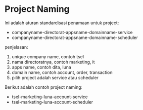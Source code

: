 # Project Naming

Ini adalah aturan standardisasi penamaan untuk project:
- companyname-directorat-appsname-domainname-service
- companyname-directorat-appsname-domainname-scheduler

penjelasan:
1. unique company name, contoh tsel
2. nama directoratnya, contoh marketing, it
3. apps name, contoh dita, luna
4. domain name, contoh account, order, transaction
5. pilih project adalah service atau scheduler

Berikut adalah contoh project naming:
- tsel-marketing-luna-account-service
- tsel-marketing-luna-account-scheduler
